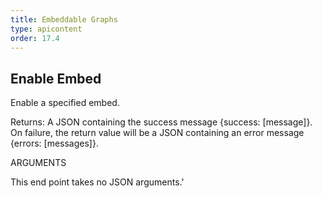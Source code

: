 ```yaml
---
title: Embeddable Graphs
type: apicontent
order: 17.4
---
```


## Enable Embed
Enable a specified embed.

Returns: A JSON containing the success message {success: [message]}. On failure, the return value will be a JSON containing an error message {errors: [messages]}.

ARGUMENTS

This end point takes no JSON arguments.'
